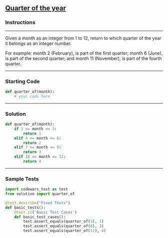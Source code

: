 ## [Quarter of the year](https://www.codewars.com/kata/5ce9c1000bab0b001134f5af)

### Instructions

---

Given a month as an integer from 1 to 12, return to which quarter of the year it belongs as an integer number.

For example: month 2 (February), is part of the first quarter; month 6 (June), is part of the second quarter; and month 11 (November), is part of the fourth quarter.

---

### Starting Code


```python
def quarter_of(month):
    # your code here
```

---

### Solution


```python
def quarter_of(month):
    if 1 <= month <= 3:
        return 1
    elif 4 <= month <= 6:
        return 2
    elif 7 <= month <= 9:
        return 3
    elif 10 <= month <= 12:
        return 4
```

---

### Sample Tests

```python
import codewars_test as test
from solution import quarter_of

@test.describe("Fixed Tests")
def basic_tests():
    @test.it('Basic Test Cases')
    def basic_test_cases():
        test.assert_equals(quarter_of(3), 1)
        test.assert_equals(quarter_of(8), 3)
        test.assert_equals(quarter_of(11), 4)
```
